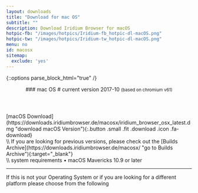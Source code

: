```yaml
---
layout: downloads
title: "Download for mac OS"
subtitle: ""
description: Download Iridium Browser for macOS
hotpic-fb: "/images/hotpics/Iridium-fb_hotpic-dl-macOS.png"
hotpic-tw: "/images/hotpics/Iridium-tw_hotpic-dl-macOS.png"
menu: no
id: macosx
sitemap:
  exclude: 'yes'
---
```


{::options parse_block_html="true" /}
<div class="icon dl fa-apple"></div>
<header>
### mac OS #
current version 2017-10      
<small>(based on chromium v61)</small>
</header>

<div class="container 25%">
<div class="row">
<div class="12u$ align-center">
[macOS  Download](https://downloads.iridiumbrowser.de/macosx/iridium_browser_osx_latest.dmg "download macOS Version"){:.button .small .fit .download .icon .fa-download}
</div>
</div></div>
\\
If you are looking for previous versions, please check out the [Builds Archive](https://downloads.iridiumbrowser.de/macosx/ "go to Builds Archive"){:target="_blank"}<br/>
\\
system requirements  
&#8226;  macOS Mavericks 10.9 or later
	 
---

If this is not your Operating System or if you are looking for a different platform please choose from the following

